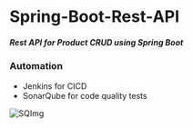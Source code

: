 
# Spring-Boot-Rest-API
##### Rest API for Product CRUD using Spring Boot

### Automation
- Jenkins for CICD
- SonarQube for code quality tests

![SQImg](https://user-images.githubusercontent.com/67826117/120166921-c1b90b00-c21a-11eb-916f-e73b5f0d1b4c.png)
